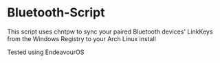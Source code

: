 # Bluetooth-Script

This script uses chntpw to sync your paired Bluetooth devices' LinkKeys from the Windows Registry to your Arch Linux install

Tested using EndeavourOS
